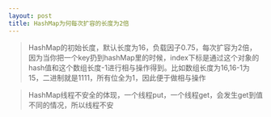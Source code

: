 ```yaml
---
layout: post
title: HashMap为何每次扩容的长度为2倍
---
```


> HashMap的初始长度，默认长度为16，负载因子0.75，每次扩容为2倍，因为当你把一个key扔到hashMap里的时候，index下标是通过这个对象的hash值和这个数组长度-1进行相与操作得到。比如数组长度为16,16-1为15，二进制就是1111，所有位全为1，因此便于做相与操作

> HashMap线程不安全的体现，一个线程put，一个线程get，会发生get到值不同的情况，所以线程不安